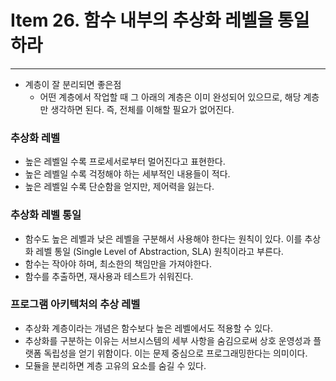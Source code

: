 # Item 26. 함수 내부의 추상화 레벨을 통일하라

- - -

* 계층이 잘 분리되면 좋은점
  * 어떤 계층에서 작업할 때 그 아래의 계층은 이미 완성되어 있으므로, 해당 계층만 생각하면 된다. 즉, 전체를 이해할 필요가 없어진다.

### 추상화 레벨
* 높은 레벨일 수록 프로세서로부터 멀어진다고 표현한다.
* 높은 레벨일 수록 걱정해야 하는 세부적인 내용들이 적다.
* 높은 레벨일 수록 단순함을 얻지만, 제어력을 잃는다.

### 추상화 레벨 통일
* 함수도 높은 레벨과 낮은 레벨을 구분해서 사용해야 한다는 원칙이 있다. 이를 추상화 레벨 통일 (Single Level of Abstraction, SLA) 원칙이라고 부른다.
* 함수는 작아야 하며, 최소한의 책임만을 가져야한다.
* 함수를 추출하면, 재사용과 테스트가 쉬워진다.

### 프로그램 아키텍처의 추상 레벨
* 추상화 계층이라는 개념은 함수보다 높은 레벨에서도 적용할 수 있다.
* 추상화를 구분하는 이유는 서브시스템의 세부 사항을 숨김으로써 상호 운영성과 플랫폼 독립성을 얻기 위함이다. 이는 문제 중심으로 프로그래밍한다는 의미이다.
* 모듈을 분리하면 계층 고유의 요소를 숨길 수 있다.
